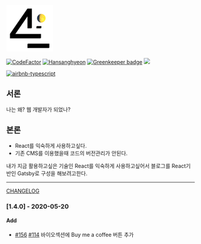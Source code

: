<a href="https://4log.hapas.io/">
  <img width="125" src="static/4log-logo.png">
</a>

[![CodeFactor](https://www.codefactor.io/repository/github/hansanghyeon/4log/badge)](https://www.codefactor.io/repository/github/hansanghyeon/4log)
[![Hansanghyeon](https://circleci.com/gh/Hansanghyeon/4log.svg?style=shield)](https://app.circleci.com/pipelines/github/Hansanghyeon/4log)
[![Greenkeeper badge](https://badges.greenkeeper.io/Hansanghyeon/4log.svg)](https://greenkeeper.io/)
<a href="https://hits.seeyoufarm.com"/><img src="https://hits.seeyoufarm.com/api/count/incr/badge.svg?url=https%3A%2F%2Fgithub.com%2FHansanghyeon%2F4log"/></a>

[![airbnb-typescript](https://img.shields.io/badge/code%20style-airbnb--typescript-blue)](https://github.com/iamturns/eslint-config-airbnb-typescript)

## 서론

나는 왜? 웹 개발자가 되었나?

## 본론

- React를 익숙하게 사용하고싶다.
- 기존 CMS를 이용했을때 코드의 버전관리가 안된다.

내가 지금 활용하고싶은 기술인 React를 익숙하게 사용하고싶어서 블로그를 React기반인 Gatsby로 구성을 해보려고한다.

---

[CHANGELOG](CHANGELOG.md)

### [1.4.0] - 2020-05-20

#### Add

- [#156](https://github.com/Hansanghyeon/4log/pull/156) [#114](https://github.com/Hansanghyeon/4log/issues/114) 바이오섹션에 Buy me a coffee 버튼 추가